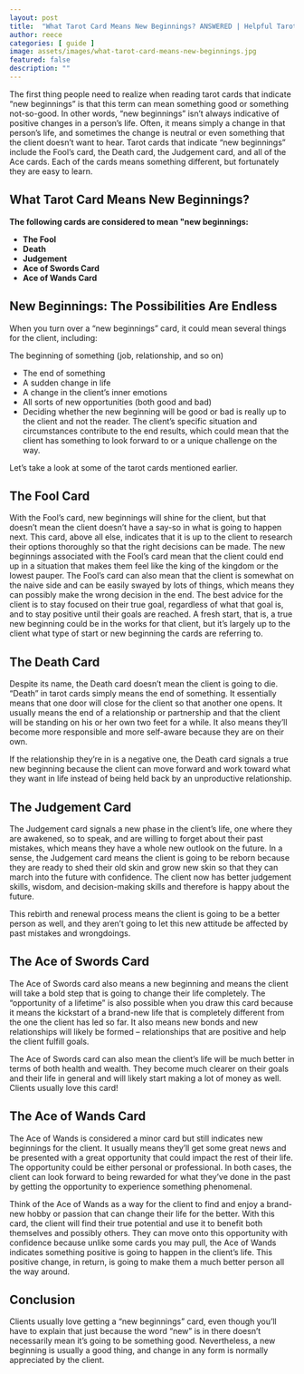 ```yaml
---
layout: post
title:  "What Tarot Card Means New Beginnings? ANSWERED | Helpful Tarot Guide"
author: reece
categories: [ guide ]
image: assets/images/what-tarot-card-means-new-beginnings.jpg
featured: false
description: ""
---
```


The first thing people need to realize when reading tarot cards that indicate “new beginnings” is that this term can mean something good or something not-so-good. In other words, “new beginnings” isn’t always indicative of positive changes in a person’s life. Often, it means simply a change in that person’s life, and sometimes the change is neutral or even something that the client doesn’t want to hear. Tarot cards that indicate “new beginnings” include the Fool’s card, the Death card, the Judgement card, and all of the Ace cards. Each of the cards means something different, but fortunately they are easy to learn.

## What Tarot Card Means New Beginnings?

**The following cards are considered to mean "new beginnings:**

- **The Fool**
- **Death**
- **Judgement**
- **Ace of Swords Card**
- **Ace of Wands Card**

## New Beginnings: The Possibilities Are Endless

When you turn over a “new beginnings” card, it could mean several things for the client, including:

The beginning of something (job, relationship, and so on)

- The end of something
- A sudden change in life
- A change in the client’s inner emotions
- All sorts of new opportunities (both good and bad)
- Deciding whether the new beginning will be good or bad is really up to the client and not the reader. The client’s specific situation and circumstances contribute to the end results, which could mean that the client has something to look forward to or a unique challenge on the way. 

Let’s take a look at some of the tarot cards mentioned earlier.

## The Fool Card
With the Fool’s card, new beginnings will shine for the client, but that doesn’t mean the client doesn’t have a say-so in what is going to happen next. This card, above all else, indicates that it is up to the client to research their options thoroughly so that the right decisions can be made. The new beginnings associated with the Fool’s card mean that the client could end up in a situation that makes them feel like the king of the kingdom or the lowest pauper.
The Fool’s card can also mean that the client is somewhat on the naive side and can be easily swayed by lots of things, which means they can possibly make the wrong decision in the end. The best advice for the client is to stay focused on their true goal, regardless of what that goal is, and to stay positive until their goals are reached. A fresh start, that is, a true new beginning could be in the works for that client, but it’s largely up to the client what type of start or new beginning the cards are referring to.

## The Death Card

Despite its name, the Death card doesn’t mean the client is going to die. “Death” in tarot cards simply means the end of something. It essentially means that one door will close for the client so that another one opens. It usually means the end of a relationship or partnership and that the client will be standing on his or her own two feet for a while. It also means they’ll become more responsible and more self-aware because they are on their own.

If the relationship they’re in is a negative one, the Death card signals a true new beginning because the client can move forward and work toward what they want in life instead of being held back by an unproductive relationship.

## The Judgement Card

The Judgement card signals a new phase in the client’s life, one where they are awakened, so to speak, and are willing to forget about their past mistakes, which means they have a whole new outlook on the future. In a sense, the Judgement card means the client is going to be reborn because they are ready to shed their old skin and grow new skin so that they can march into the future with confidence. The client now has better judgement skills, wisdom, and decision-making skills and therefore is happy about the future.

This rebirth and renewal process means the client is going to be a better person as well, and they aren’t going to let this new attitude be affected by past mistakes and wrongdoings. 

## The Ace of Swords Card

The Ace of Swords card also means a new beginning and means the client will take a bold step that is going to change their life completely. The “opportunity of a lifetime” is also possible when you draw this card because it means the kickstart of a brand-new life that is completely different from the one the client has led so far. It also means new bonds and new relationships will likely be formed – relationships that are positive and help the client fulfill goals.

The Ace of Swords card can also mean the client’s life will be much better in terms of both health and wealth. They become much clearer on their goals and their life in general and will likely start making a lot of money as well. Clients usually love this card!

## The Ace of Wands Card

The Ace of Wands is considered a minor card but still indicates new beginnings for the client. It usually means they’ll get some great news and be presented with a great opportunity that could impact the rest of their life. The opportunity could be either personal or professional. In both cases, the client can look forward to being rewarded for what they’ve done in the past by getting the opportunity to experience something phenomenal.

Think of the Ace of Wands as a way for the client to find and enjoy a brand-new hobby or passion that can change their life for the better. With this card, the client will find their true potential and use it to benefit both themselves and possibly others. They can move onto this opportunity with confidence because unlike some cards you may pull, the Ace of Wands indicates something positive is going to happen in the client’s life. This positive change, in return, is going to make them a much better person all the way around.

## Conclusion

Clients usually love getting a “new beginnings” card, even though you’ll have to explain that just because the word “new” is in there doesn’t necessarily mean it’s going to be something good. Nevertheless, a new beginning is usually a good thing, and change in any form is normally appreciated by the client.
